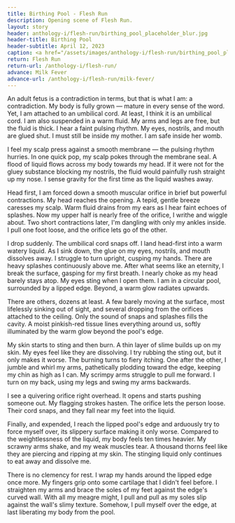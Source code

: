 ```yaml
---
title: Birthing Pool - Flesh Run
description: Opening scene of Flesh Run.
layout: story
header: anthology-i/flesh-run/birthing_pool_placeholder_blur.jpg
header-title: Birthing Pool
header-subtitle: April 12, 2023
caption: <a href="/assets/images/anthology-i/flesh-run/birthing_pool_placeholder.jpg" target="_blank">A.I. placeholder artwork</a> generated using <a href="https://creator.nightcafe.studio/creation/CDxGVor8kqRB81q3qd1n" target="_blank">NightCafe Stable Diffusion v1.5 ⧉</a> — <a href="https://creativecommons.org/publicdomain/zero/1.0/" target="_blank">CC0 1.0 ⧉</a>
return: Flesh Run
return-url: /anthology-i/flesh-run/
advance: Milk Fever
advance-url: /anthology-i/flesh-run/milk-fever/
---
```


An adult fetus is a contradiction in terms, but that is what I am: a contradiction. My body is fully grown — mature in every sense of the word. Yet, I am attached to an umbilical cord. At least, I think it is an umbilical cord. I am also suspended in a warm fluid. My arms and legs are free, but the fluid is thick. I hear a faint pulsing rhythm. My eyes, nostrils, and mouth are glued shut. I must still be inside my mother. I am safe inside her womb.

I feel my scalp press against a smooth membrane — the pulsing rhythm hurries. In one quick pop, my scalp pokes through the membrane seal. A flood of liquid flows across my body towards my head. If it were not for the gluey substance blocking my nostrils, the fluid would painfully rush straight up my nose. I sense gravity for the first time as the liquid washes away.

Head first, I am forced down a smooth muscular orifice in brief but powerful contractions. My head reaches the opening. A tepid, gentle breeze caresses my scalp. Warm fluid drains from my ears as I hear faint echoes of splashes. Now my upper half is nearly free of the orifice, I writhe and wiggle about. Two short contractions later, I'm dangling with only my ankles inside. I pull one foot loose, and the orifice lets go of the other.

I drop suddenly. The umbilical cord snaps off. I land head-first into a warm watery liquid. As I sink down, the glue on my eyes, nostrils, and mouth dissolves away. I struggle to turn upright, cusping my hands. There are heavy splashes continuously above me. After what seems like an eternity, I break the surface, gasping for my first breath. I nearly choke as my head barely stays atop. My eyes sting when I open them. I am in a circular pool, surrounded by a lipped edge. Beyond, a warm glow radiates upwards.

There are others, dozens at least. A few barely moving at the surface, most lifelessly sinking out of sight, and several dropping from the orifices attached to the ceiling. Only the sound of snaps and splashes fills the cavity. A moist pinkish-red tissue lines everything around us, softly illuminated by the warm glow beyond the pool's edge.

My skin starts to sting and then burn. A thin layer of slime builds up on my skin. My eyes feel like they are dissolving. I try rubbing the sting out, but it only makes it worse. The burning turns to fiery itching. One after the other, I jumble and whirl my arms, pathetically plodding toward the edge, keeping my chin as high as I can. My scrimpy arms struggle to pull me forward. I turn on my back, using my legs and swing my arms backwards.

I see a quivering orifice right overhead. It opens and starts pushing someone out. My flagging strokes hasten. The orifice lets the person loose. Their cord snaps, and they fall near my feet into the liquid.

Finally, and expended, I reach the lipped pool's edge and arduously try to force myself over, its slippery surface making it only worse. Compared to the weightlessness of the liquid, my body feels ten times heavier. My scrawny arms shake, and my weak muscles tear. A thousand thorns feel like they are piercing and ripping at my skin. The stinging liquid only continues to eat away and dissolve me.

There is no clemency for rest. I wrap my hands around the lipped edge once more. My fingers grip onto some cartilage that I didn't feel before. I straighten my arms and brace the soles of my feet against the edge's curved wall. With all my meagre might, I pull and pull as my soles slip against the wall's slimy texture. Somehow, I pull myself over the edge, at last liberating my body from the pool.